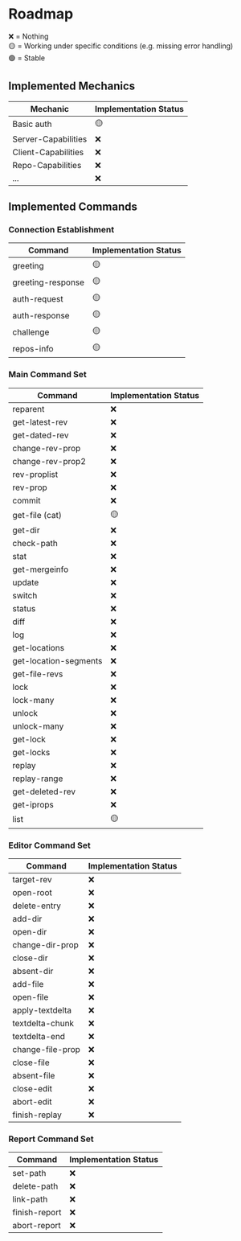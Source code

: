 # Roadmap

❌ = Nothing    
🟡 = Working under specific conditions (e.g. missing error handling)    
🟢 = Stable    

## Implemented Mechanics
| Mechanic | Implementation Status |
| --- | --- |
| Basic auth | 🟡 |
| Server-Capabilities | ❌ |
| Client-Capabilities | ❌ |
| Repo-Capabilities | ❌ |
| ... | ❌ |

## Implemented Commands

### Connection Establishment
| Command | Implementation Status |
| --- | --- |
| greeting | 🟡 |
| greeting-response | 🟡 |
| auth-request | 🟡 |
| auth-response | 🟡 |
| challenge | 🟡 |
| repos-info | 🟡 |

### Main Command Set
| Command | Implementation Status |
| --- | --- |
| reparent | ❌ |
| get-latest-rev | ❌ |
| get-dated-rev | ❌ |
| change-rev-prop | ❌ |
| change-rev-prop2 | ❌ |
| rev-proplist | ❌ |
| rev-prop | ❌ |
| commit | ❌ |
| get-file (cat) | 🟡 |
| get-dir | ❌ |
| check-path | ❌ |
| stat | ❌ |
| get-mergeinfo | ❌ |
| update | ❌ |
| switch | ❌ |
| status | ❌ |
| diff | ❌ |
| log | ❌ |
| get-locations | ❌ |
| get-location-segments | ❌ |
| get-file-revs | ❌ |
| lock | ❌ |
| lock-many | ❌ |
| unlock | ❌ |
| unlock-many | ❌ |
| get-lock | ❌ |
| get-locks | ❌ |
| replay | ❌ |
| replay-range | ❌ |
| get-deleted-rev | ❌ |
| get-iprops | ❌ |
| list | 🟡 |

### Editor Command Set
| Command | Implementation Status |
| --- | --- |
| target-rev | ❌ |
| open-root | ❌ |
| delete-entry | ❌ |
| add-dir | ❌ |
| open-dir | ❌ |
| change-dir-prop | ❌ |
| close-dir | ❌ |
| absent-dir | ❌ |
| add-file | ❌ |
| open-file | ❌ |
| apply-textdelta | ❌ |
| textdelta-chunk | ❌ |
| textdelta-end | ❌ |
| change-file-prop | ❌ |
| close-file | ❌ |
| absent-file | ❌ |
| close-edit | ❌ |
| abort-edit | ❌ |
| finish-replay | ❌ |

### Report Command Set
| Command | Implementation Status |
| --- | --- |
| set-path | ❌ |
| delete-path | ❌ |
| link-path | ❌ |
| finish-report | ❌ |
| abort-report | ❌ |
